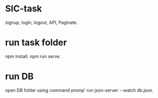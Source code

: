 # SIC-task
signup, login, logout, API, Paginate.

# run task folder
npm install.
npm run serve.

# run DB
open DB folder using command promp'
run json-server --watch db.json.

